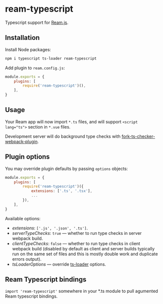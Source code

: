 # ream-typescript

Typescript support for [Ream.js](https://ream.js.org/).

## Installation

Install Node packages:

```bash
npm i typescript ts-loader ream-typescript
```

Add plugin to `ream.config.js`:

```js
module.exports = {
	plugins: [
		require('ream-typescript')(),
	],
}
```

## Usage

Your Ream app will now import `*.ts` files, and will support `<script lang="ts">` section in `*.vue` files.

Development server will do background type checks with [fork-ts-checker-webpack-plugin](https://github.com/Realytics/fork-ts-checker-webpack-plugin).

## Plugin options

You may override plugin defaults by passing `options` objects:

```js
module.exports = {
	plugins: [
		require('ream-typescript')({
			extensions: ['.ts', '.tsx'],
			...
		}),
	],
}
```

Available options:

* *extensions*: `['.js', '.json', '.ts']`.
* *serverTypeChecks*: `true` — whether to run type checks in server webpack build.
* *clientTypeChecks*: `false` — whether to run type checks in client webpack build (disabled by default as client and server builds typically run on the same set of files and this is mostly double work and duplicate errors output).
* *tsLoaderOptions* — override [ts-loader](https://github.com/TypeStrong/ts-loader) options.

## Ream Typescript bindings

`import 'ream-typescript'` somewhere in your *.ts module to pull agumented Ream typescript bindings.
